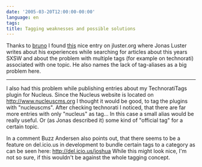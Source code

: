 ```yaml
---
date: '2005-03-20T12:00:00-00:00'
language: en
tags:
title: Tagging weaknesses and possible solutions
---
```



Thanks to <a href="http://www.feedmarker.com/user/bruno">bruno</a> I found <a href="http://www.jluster.org/2005/03/why-tags-work-and-dont/">this</a> nice entry on jluster.org where Jonas Luster writes about his experiences while searching for articles about this years SXSW and about the problem with multiple tags (for example on technorati) associated with one topic. He also names the lack of tag-aliases as a big problem here. 

-------------------------------



I also had this problem while publishing entries about my TechnoratiTags plugin for Nucleus. Since the Nucleus website is located on <http://www.nucleuscms.org> I thought it would be good, to tag the plugins with "nucleuscms". After checking technorati I noticed, that there are far more entries with only "nucleus" as tag... In this case a small alias would be really useful. Or (as Jonas described it) some kind of "official tag" for a certain topic.

In a comment Buzz Andersen also points out, that there seems to be a feature on del.icio.us in development to bundle certain tags to a category as can be seen here: <http://del.icio.us/joshua>
While this might look nice, I'm not so sure, if this wouldn't be against the whole tagging concept.